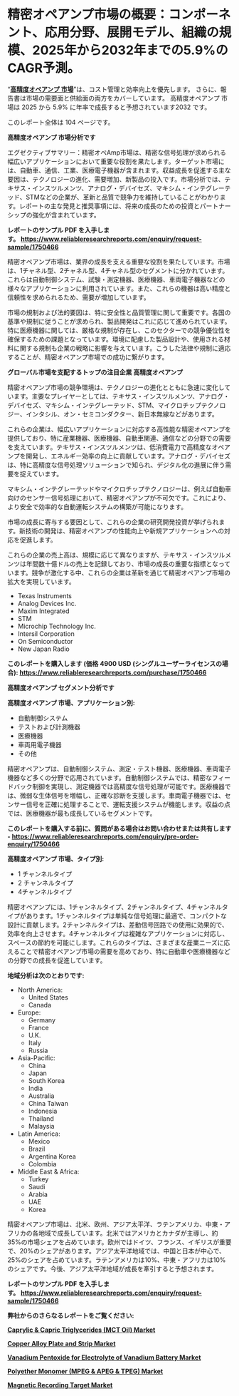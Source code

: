<p><h1>精密オペアンプ市場の概要：コンポーネント、応用分野、展開モデル、組織の規模、2025年から2032年までの5.9%のCAGR予測。</h1></p><p>&ldquo;<strong><a href="https://www.reliableresearchreports.com/precision-op-amps-r1750466?utm_campaign=110&utm_medium=9&utm_source=Github&utm_content=ia&utm_term=05022025&utm_id=precision-op-amps">高精度オペアンプ 市場</a></strong>&rdquo;は、コスト管理と効率向上を優先します。 さらに、報告書は市場の需要面と供給面の両方をカバーしています。 高精度オペアンプ 市場は 2025 から 5.9% に年率で成長すると予想されています2032 です。</p>
<p>このレポート全体は 104 ページです。</p>
<p><strong>高精度オペアンプ 市場分析です</strong></p>
<p><p>エグゼクティブサマリー：精密オペAmp市場は、精密な信号処理が求められる幅広いアプリケーションにおいて重要な役割を果たします。ターゲット市場には、自動車、通信、工業、医療電子機器が含まれます。収益成長を促進する主な要因は、テクノロジーの進化、需要増加、新製品の投入です。市場分析では、テキサス・インスツルメンツ、アナログ・デバイセズ、マキシム・インテグレーテッド、STMなどの企業が、革新と品質で競争力を維持していることがわかります。レポートの主な発見と推奨事項には、将来の成長のための投資とパートナーシップの強化が含まれています。</p></p>
<p><strong>レポートのサンプル PDF を入手します。&nbsp;<a href="https://www.reliableresearchreports.com/enquiry/request-sample/1750466?utm_campaign=110&utm_medium=9&utm_source=Github&utm_content=ia&utm_term=05022025&utm_id=precision-op-amps">https://www.reliableresearchreports.com/enquiry/request-sample/1750466</a></strong></p>
<p><p>精密オペアンプ市場は、業界の成長を支える重要な役割を果たしています。市場は、1チャネル型、2チャネル型、4チャネル型のセグメントに分かれています。これらは自動制御システム、試験・測定機器、医療機器、車両電子機器などの様々なアプリケーションに利用されています。また、これらの機器は高い精度と信頼性を求められるため、需要が増加しています。</p><p>市場の規制および法的要因は、特に安全性と品質管理に関して重要です。各国の基準や規制に従うことが求められ、製品開発はこれに応じて進められています。特に医療機器に関しては、厳格な規制が存在し、このセクターでの競争優位性を確保するための課題となっています。環境に配慮した製品設計や、使用される材料に関する規制も企業の戦略に影響を与えています。こうした法律や規制に適応することが、精密オペアンプ市場での成功に繋がります。</p></p>
<p><strong>グローバル市場を支配するトップの注目企業 高精度オペアンプ</strong></p>
<p><p>精密オペアンプ市場の競争環境は、テクノロジーの進化とともに急速に変化しています。主要なプレイヤーとしては、テキサス・インスツルメンツ、アナログ・デバイセズ、マキシム・インテグレーテッド、STM、マイクロチップテクノロジー、インタシル、オン・セミコンダクター、新日本無線などがあります。</p><p>これらの企業は、幅広いアプリケーションに対応する高性能な精密オペアンプを提供しており、特に産業機器、医療機器、自動車関連、通信などの分野での需要を支えています。テキサス・インスツルメンツは、低消費電力で高精度なオペアンプを開発し、エネルギー効率の向上に貢献しています。アナログ・デバイセズは、特に高精度な信号処理ソリューションで知られ、デジタル化の進展に伴う需要を捉えています。</p><p>マキシム・インテグレーテッドやマイクロチップテクノロジーは、例えば自動車向けのセンサー信号処理において、精密オペアンプが不可欠です。これにより、より安全で効率的な自動運転システムの構築が可能になります。</p><p>市場の成長に寄与する要因として、これらの企業の研究開発投資が挙げられます。新技術の開発は、精密オペアンプの性能向上や新規アプリケーションへの対応を促進します。</p><p>これらの企業の売上高は、規模に応じて異なりますが、テキサス・インスツルメンツは年間数十億ドルの売上を記録しており、市場の成長の重要な指標となっています。競争が激化する中、これらの企業は革新を通じて精密オペアンプ市場の拡大を実現しています。</p></p>
<p><ul><li>Texas Instruments</li><li>Analog Devices Inc.</li><li>Maxim Integrated</li><li>STM</li><li>Microchip Technology Inc.</li><li>Intersil Corporation</li><li>On Semiconductor</li><li>New Japan Radio</li></ul></p>
<p><strong>このレポートを購入します (価格 4900 USD (シングルユーザーライセンスの場合):&nbsp;<a href="https://www.reliableresearchreports.com/purchase/1750466?utm_campaign=110&utm_medium=9&utm_source=Github&utm_content=ia&utm_term=05022025&utm_id=precision-op-amps">https://www.reliableresearchreports.com/purchase/1750466</a></strong></p>
<p><strong>高精度オペアンプ セグメント分析です</strong></p>
<p><strong>高精度オペアンプ 市場、アプリケーション別:</strong></p>
<p><ul><li>自動制御システム</li><li>テストおよび計測機器</li><li>医療機器</li><li>車両用電子機器</li><li>その他</li></ul></p>
<p><p>精密オペアンプは、自動制御システム、測定・テスト機器、医療機器、車両電子機器など多くの分野で応用されています。自動制御システムでは、精密なフィードバック制御を実現し、測定機器では高精度な信号処理が可能です。医療機器では、微弱な生体信号を増幅し、正確な診断を支援します。車両電子機器では、センサー信号を正確に処理することで、運転支援システムが機能します。収益の点では、医療機器が最も成長しているセグメントです。</p></p>
<p><strong>このレポートを購入する前に、質問がある場合はお問い合わせまたは共有します - <a href="https://www.reliableresearchreports.com/enquiry/pre-order-enquiry/1750466?utm_campaign=110&utm_medium=9&utm_source=Github&utm_content=ia&utm_term=05022025&utm_id=precision-op-amps">https://www.reliableresearchreports.com/enquiry/pre-order-enquiry/1750466</a></strong></p>
<p><strong>高精度オペアンプ 市場、タイプ別:</strong></p>
<p><ul><li>1 チャンネルタイプ</li><li>2 チャンネルタイプ</li><li>4チャンネルタイプ</li></ul></p>
<p><p>精密オペアンプには、1チャンネルタイプ、2チャンネルタイプ、4チャンネルタイプがあります。1チャンネルタイプは単純な信号処理に最適で、コンパクトな設計に貢献します。2チャンネルタイプは、差動信号回路での使用に効果的で、効率を向上させます。4チャンネルタイプは複雑なアプリケーションに対応し、スペースの節約を可能にします。これらのタイプは、さまざまな産業ニーズに応えることで精密オペアンプ市場の需要を高めており、特に自動車や医療機器などの分野での成長を促進しています。</p></p>
<p><strong>地域分析は次のとおりです:</strong></p>
<p><ul>
    <li>
        North America:
        <ul>
            <li>United States</li>
            <li>Canada</li>
        </ul>
    </li>
    <li>
        Europe:
        <ul>
            <li>Germany</li>
            <li>France</li>
            <li>U.K.</li>
            <li>Italy</li>
            <li>Russia</li>
        </ul>
    </li>
    <li>
        Asia-Pacific:
        <ul>
            <li>China</li>
            <li>Japan</li>
            <li>South Korea</li>
            <li>India</li>
            <li>Australia</li>
            <li>China Taiwan</li>
            <li>Indonesia</li>
            <li>Thailand</li>
            <li>Malaysia</li>
        </ul>
    </li>
    <li>
        Latin America:
        <ul>
            <li>Mexico</li>
            <li>Brazil</li>
            <li>Argentina Korea</li>
            <li>Colombia</li>
        </ul>
    </li>
    <li>
        Middle East & Africa:
        <ul>
            <li>Turkey</li>
            <li>Saudi</li>
            <li>Arabia</li>
            <li>UAE</li>
            <li>Korea</li>
        </ul>
    </li>
    </ul></p>
<p><p>精密オペアンプ市場は、北米、欧州、アジア太平洋、ラテンアメリカ、中東・アフリカの各地域で成長しています。北米ではアメリカとカナダが主導し、約35%の市場シェアを占めています。欧州ではドイツ、フランス、イギリスが重要で、20%のシェアがあります。アジア太平洋地域では、中国と日本が中心で、25%のシェアを占めています。ラテンアメリカは10%、中東・アフリカは10%のシェアです。今後、アジア太平洋地域が成長を牽引すると予想されます。</p></p>
<p><strong>レポートのサンプル PDF を入手します。&nbsp;<a href="https://www.reliableresearchreports.com/enquiry/request-sample/1750466?utm_campaign=110&utm_medium=9&utm_source=Github&utm_content=ia&utm_term=05022025&utm_id=precision-op-amps">https://www.reliableresearchreports.com/enquiry/request-sample/1750466</a></strong></p>
<p><strong></strong></p>
<p><strong></strong></p>
<p><strong></strong></p>
<p><strong></strong></p>
<p><strong>弊社からのさらなるレポートをご覧ください:</strong></p>
<p><strong><p><a href="https://github.com/janraimondo83/Market-Research-Report-List-1/blob/main/caprylic-capric-triglycerides-mct-oil-market.md?utm_campaign=110&utm_medium=9&utm_source=Github&utm_content=ia&utm_term=05022025&utm_id=precision-op-amps">Caprylic & Capric Triglycerides (MCT Oil) Market</a></p><p><a href="https://github.com/philaphindo/Market-Research-Report-List-1/blob/main/copper-alloy-plate-and-strip-market.md?utm_campaign=110&utm_medium=9&utm_source=Github&utm_content=ia&utm_term=05022025&utm_id=precision-op-amps">Copper Alloy Plate and Strip Market</a></p><p><a href="https://github.com/aiexisaliwan/Market-Research-Report-List-1/blob/main/vanadium-pentoxide-for-electrolyte-of-vanadium-battery-market.md?utm_campaign=110&utm_medium=9&utm_source=Github&utm_content=ia&utm_term=05022025&utm_id=precision-op-amps">Vanadium Pentoxide for Electrolyte of Vanadium Battery Market</a></p><p><a href="https://github.com/sholympia197070/Market-Research-Report-List-1/blob/main/polyether-monomer-mpeg-apeg-tpeg-market.md?utm_campaign=110&utm_medium=9&utm_source=Github&utm_content=ia&utm_term=05022025&utm_id=precision-op-amps">Polyether Monomer (MPEG & APEG & TPEG) Market</a></p><p><a href="https://github.com/techerghalim/Market-Research-Report-List-1/blob/main/magnetic-recording-target-market.md?utm_campaign=110&utm_medium=9&utm_source=Github&utm_content=ia&utm_term=05022025&utm_id=precision-op-amps">Magnetic Recording Target Market</a></p></strong></p>
